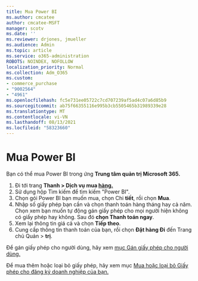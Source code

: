 ```yaml
---
title: Mua Power BI
ms.author: cmcatee
author: cmcatee-MSFT
manager: scotv
ms.date: ''
ms.reviewer: drjones, jmueller
ms.audience: Admin
ms.topic: article
ms.service: o365-administration
ROBOTS: NOINDEX, NOFOLLOW
localization_priority: Normal
ms.collection: Adm_O365
ms.custom:
- commerce_purchase
- "9002564"
- "4961"
ms.openlocfilehash: fc5e731ee05722c7cd707239af5ad4c07a6d85b9
ms.sourcegitcommit: ab75f66355116e995b3cb5505465b31989339e28
ms.translationtype: MT
ms.contentlocale: vi-VN
ms.lasthandoff: 08/13/2021
ms.locfileid: "58323660"
---
```

# <a name="purchase-power-bi"></a>Mua Power BI

Bạn có thể mua Power BI trong ứng **Trung tâm quản trị Microsoft 365.**

1. Đi tới trang **Thanh > Dịch vụ mua [hàng.](https://go.microsoft.com/fwlink/p/?linkid=868433)**
2. Sử dụng hộp Tìm kiếm để tìm kiếm "Power BI".
3. Chọn gói Power BI bạn muốn mua, chọn Chi **tiết**, rồi chọn **Mua**.
4. Nhập số giấy phép bạn cần và chọn thanh toán hàng tháng hay cả năm. Chọn xem bạn muốn tự động gán giấy phép cho mọi người hiện không có giấy phép hay không. Sau đó **chọn Thanh toán ngay**.
5. Xem lại thông tin giá cả và chọn **Tiếp theo**.
6. Cung cấp thông tin thanh toán của bạn, rồi chọn **Đặt hàng Đi** đến Trang chủ Quản  >  **trị**.

Để gán giấy phép cho người dùng, hãy xem [mục Gán giấy phép cho người dùng.](https://docs.microsoft.com/microsoft-365/admin/manage/assign-licenses-to-users)

Để mua thêm hoặc loại bỏ giấy phép, hãy xem mục [Mua hoặc loại bỏ Giấy phép cho đăng ký doanh nghiệp của bạn.](https://docs.microsoft.com/microsoft-365/commerce/licenses/buy-licenses)